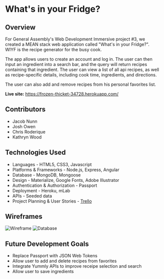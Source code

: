 # What's in your Fridge?

## Overview

For General Assembly's Web Development Immersive project #3, we created a MEAN stack web application called "What's in your Fridge?". WIYF is the recipe generator for the busy cook.

The app allows users to create an account and log in. The user can then input an ingredient into a search bar, and the query will return recipes containing that ingredient. The user can view a list of all api recipes, as well as recipe-specific details, including cook time, ingredients, and directions.

The user can also add and remove recipes from his personal favorites list.

**Live site:** https://frozen-thicket-34728.herokuapp.com/

## Contributors

- Jacob Nunn
- Josh Owen
- Chris Roderique
- Kathryn Wood

## Technologies Used

- Languages - HTML5, CSS3, Javascript
- Platforms & Frameworks - Node.js, Express, Angular
- Database - MongoDB, Mongoose
- Design - Materialize, Google Fonts, Adobe Illustrator
- Authentication & Authorization - Passport
- Deployment - Heroku, mLab
- APIs - Seeded data
- Project Planning & User Stories - [Trello](https://trello.com/b/DsRJq10h/project-3-wdi-8)

## Wireframes

![Wireframe](http://i.imgur.com/NpdcY8m.jpg)
![Database](http://i.imgur.com/9E9VrQe.jpg)

## Future Development Goals

- Replace Passport with JSON Web Tokens
- Allow user to add and delete recipes from favorites
- Integrate Yummly APIs to improve receipe selection and search
- Allow user to save ingredients
